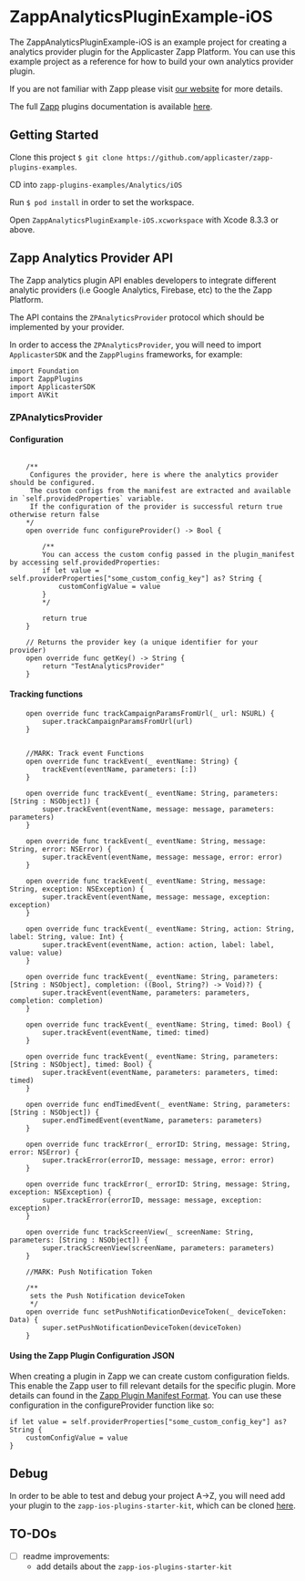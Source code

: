 # ZappAnalyticsPluginExample-iOS

The ZappAnalyticsPluginExample-iOS is an example project for creating a analytics provider plugin for the Applicaster Zapp Platform. You can use this example project as a reference for how to build your own analytics provider plugin.

If you are not familiar with Zapp please visit [our website](http://applicaster.com/?page=product) for more details.

The full [Zapp](http://zapp.applicaster.com) plugins documentation is available [here](https://developer-zapp.applicaster.com).

## Getting Started
Clone this project `$ git clone https://github.com/applicaster/zapp-plugins-examples`.

CD into `zapp-plugins-examples/Analytics/iOS` 

Run `$ pod install` in order to set the workspace.

Open `ZappAnalyticsPluginExample-iOS.xcworkspace` with Xcode 8.3.3 or above.

## Zapp Analytics Provider API
The Zapp analytics plugin API enables developers to integrate different analytic providers (i.e Google Analytics, Firebase, etc) to the the Zapp Platform.

The API contains the `ZPAnalyticsProvider` protocol which should be implemented by your provider.

In order to access the `ZPAnalyticsProvider`, you will need to import `ApplicasterSDK` and the `ZappPlugins` frameworks, for example:

```
import Foundation
import ZappPlugins
import ApplicasterSDK
import AVKit
```

### ZPAnalyticsProvider

#### Configuration 
```//MARK: Configuration
    
    /**
     Configures the provider, here is where the analytics provider should be configured.
     The custom configs from the manifest are extracted and available in `self.providedProperties` variable.
     If the configuration of the provider is successful return true otherwise return false
    */
    open override func configureProvider() -> Bool {
        
        /**
        You can access the custom config passed in the plugin_manifest by accessing self.providedProperties:
        if let value = self.providerProperties["some_custom_config_key"] as? String {
            customConfigValue = value
        }
        */
        
        return true
    }
    
    // Returns the provider key (a unique identifier for your provider)
    open override func getKey() -> String {
        return "TestAnalyticsProvider"
    }
```

#### Tracking functions
```// Tracking url params if implemented on one of the plugins
    open override func trackCampaignParamsFromUrl(_ url: NSURL) {
        super.trackCampaignParamsFromUrl(url)
    }
    
    
    //MARK: Track event Functions
    open override func trackEvent(_ eventName: String) {
        trackEvent(eventName, parameters: [:])
    }
    
    open override func trackEvent(_ eventName: String, parameters: [String : NSObject]) {
        super.trackEvent(eventName, message: message, parameters: parameters)
    }
    
    open override func trackEvent(_ eventName: String, message: String, error: NSError) {
        super.trackEvent(eventName, message: message, error: error)
    }
    
    open override func trackEvent(_ eventName: String, message: String, exception: NSException) {
        super.trackEvent(eventName, message: message, exception: exception)
    }
    
    open override func trackEvent(_ eventName: String, action: String, label: String, value: Int) {
        super.trackEvent(eventName, action: action, label: label, value: value)
    }
    
    open override func trackEvent(_ eventName: String, parameters: [String : NSObject], completion: ((Bool, String?) -> Void)?) {
        super.trackEvent(eventName, parameters: parameters, completion: completion)
    }
    
    open override func trackEvent(_ eventName: String, timed: Bool) {
        super.trackEvent(eventName, timed: timed)
    }
    
    open override func trackEvent(_ eventName: String, parameters: [String : NSObject], timed: Bool) {
        super.trackEvent(eventName, parameters: parameters, timed: timed)
    }
    
    open override func endTimedEvent(_ eventName: String, parameters: [String : NSObject]) {
        super.endTimedEvent(eventName, parameters: parameters)
    }
    
    open override func trackError(_ errorID: String, message: String, error: NSError) {
        super.trackError(errorID, message: message, error: error)
    }
    
    open override func trackError(_ errorID: String, message: String, exception: NSException) {
        super.trackError(errorID, message: message, exception: exception)
    }
    
    open override func trackScreenView(_ screenName: String, parameters: [String : NSObject]) {
        super.trackScreenView(screenName, parameters: parameters)
    }
    
    //MARK: Push Notification Token
    
    /**
     sets the Push Notification deviceToken
     */
    open override func setPushNotificationDeviceToken(_ deviceToken: Data) {
        super.setPushNotificationDeviceToken(deviceToken)
    }
```
    

#### Using the Zapp Plugin Configuration JSON
When creating a plugin in Zapp we can create custom configuration fields. This enable the Zapp user to fill relevant details for the specific plugin. More details can found in the [Zapp Plugin Manifest Format](http://zapp-tech-book.herokuapp.com/zappifest/plugins-manifest-format.html).
You can use these configuration in the configureProvider function like so:

```
if let value = self.providerProperties["some_custom_config_key"] as? String {
    customConfigValue = value
}
```

## Debug
In order to be able to test and debug your project A->Z, you will need add your plugin to the `zapp-ios-plugins-starter-kit`, which can be cloned [here](https://github.com/applicaster/zapp-ios-plugins-starter-kit).

## TO-DOs
- [ ] readme improvements:
    - add details about the `zapp-ios-plugins-starter-kit`

